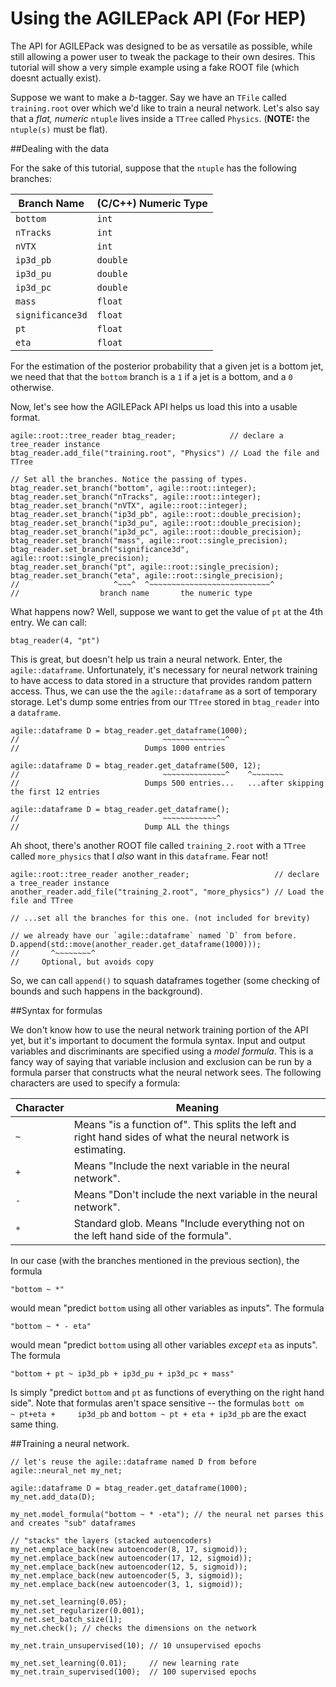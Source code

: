Using the AGILEPack API (For HEP)
===========

The API for AGILEPack was designed to be as versatile as possible, while still allowing a power user to tweak the package to their own desires. This tutorial will show a very simple example using a fake ROOT file (which doesnt actually exist).

Suppose we want to make a *b*-tagger. Say we have an `TFile` called `training.root` over which we'd like to train a neural network. Let's also say that a *flat, numeric* `ntuple` lives inside a `TTree` called `Physics`. (**NOTE:** the `ntuple(s)` must be flat).

##Dealing with the data

For the sake of this tutorial, suppose that the `ntuple` has the following branches:

| Branch Name | (C/C++) Numeric Type |
|-------------|--------------------------|
| `bottom`| `int` |
| `nTracks`| `int` |
| `nVTX`| `int` |
| `ip3d_pb`| `double` |
| `ip3d_pu`| `double` |
| `ip3d_pc`| `double` |
| `mass`| `float` |
| `significance3d`| `float` |
| `pt`| `float` |
| `eta`| `float` |

For the estimation of the posterior probability that a given jet is a bottom jet, we need that that the `bottom` branch is a `1` if a jet is a bottom, and a `0` otherwise.

Now, let's see how the AGILEPack API helps us load this into a usable format.

```
agile::root::tree_reader btag_reader;            // declare a tree_reader instance
btag_reader.add_file("training.root", "Physics") // Load the file and TTree

// Set all the branches. Notice the passing of types.
btag_reader.set_branch("bottom", agile::root::integer);
btag_reader.set_branch("nTracks", agile::root::integer);
btag_reader.set_branch("nVTX", agile::root::integer);
btag_reader.set_branch("ip3d_pb", agile::root::double_precision);
btag_reader.set_branch("ip3d_pu", agile::root::double_precision);
btag_reader.set_branch("ip3d_pc", agile::root::double_precision);
btag_reader.set_branch("mass", agile::root::single_precision);
btag_reader.set_branch("significance3d", agile::root::single_precision);
btag_reader.set_branch("pt", agile::root::single_precision);
btag_reader.set_branch("eta", agile::root::single_precision);
//                     ^~~~^  ^~~~~~~~~~~~~~~~~~~~~~~~~~~~^  
//                  branch name       the numeric type
```

What happens now? Well, suppose we want to get the value of `pt` at the 4th entry. We can call:

```
btag_reader(4, "pt")
```

This is great, but doesn't help us train a neural network. Enter, the `agile::dataframe`. Unfortunately, it's necessary for neural network training to have access to data stored in a structure that provides random pattern access. Thus, we can use the the `agile::dataframe` as a sort of temporary storage. Let's dump some entries from our `TTree` stored in `btag_reader` into a `dataframe`.

```
agile::dataframe D = btag_reader.get_dataframe(1000);
//                                ~~~~~~~~~~~~~~^
//                            Dumps 1000 entries

agile::dataframe D = btag_reader.get_dataframe(500, 12);
//                                ~~~~~~~~~~~~~~^    ^~~~~~~~
//                            Dumps 500 entries...   ...after skipping the first 12 entries

agile::dataframe D = btag_reader.get_dataframe();
//                                ~~~~~~~~~~~~^
//                            Dump ALL the things
```

Ah shoot, there's another ROOT file called `training_2.root` with a `TTree` called `more_physics` that I *also* want in this `dataframe`. Fear not!

```
agile::root::tree_reader another_reader;                   // declare a tree_reader instance
another_reader.add_file("training_2.root", "more_physics") // Load the file and TTree

// ...set all the branches for this one. (not included for brevity)

// we already have our `agile::dataframe` named `D` from before.
D.append(std::move(another_reader.get_dataframe(1000)));
//       ^~~~~~~~~^
//     Optional, but avoids copy

```

So, we can call `append()` to squash dataframes together (some checking of bounds and such happens in the background).

##Syntax for formulas

We don't know how to use the neural network training portion of the API yet, but it's important to document the formula syntax. Input and output variables and discriminants are specified using a *model formula*. This is a fancy way of saying that variable inclusion and exclusion can be 
run by a formula parser that constructs what the neural network sees. The following characters are used to specify a formula:

| Character | Meaning |
|-----------|---------|
| `~` | Means "is a function of". This splits the left and right hand sides of what the neural network is estimating.|
| `+` | Means "Include the next variable in the neural network".|
| `-` | Means "Don't include the next variable in the neural network".|
| `*` | Standard glob. Means "Include everything not on the left hand side of the formula".|

In our case (with the branches mentioned in the previous section), the formula 
```
"bottom ~ *"
``` 
would mean "predict `bottom` using all other variables as inputs". The formula 
```
"bottom ~ * - eta"
``` 
would mean "predict `bottom` using all other variables *except* `eta` as inputs". The formula 
```
"bottom + pt ~ ip3d_pb + ip3d_pu + ip3d_pc + mass"
``` 
Is simply "predict `bottom` and `pt` as functions of everything on the right hand side". Note that formulas aren't space sensitive -- the formulas `bott om    ~ pt+eta +     ip3d_pb` and `bottom ~ pt + eta + ip3d_pb` are the exact same thing.


##Training a neural network.

```
// let's reuse the agile::dataframe named D from before
agile::neural_net my_net;

agile::dataframe D = btag_reader.get_dataframe(1000);
my_net.add_data(D);

my_net.model_formula("bottom ~ * -eta"); // the neural net parses this and creates "sub" dataframes

// "stacks" the layers (stacked autoencoders)
my_net.emplace_back(new autoencoder(8, 17, sigmoid));
my_net.emplace_back(new autoencoder(17, 12, sigmoid)); 
my_net.emplace_back(new autoencoder(12, 5, sigmoid)); 
my_net.emplace_back(new autoencoder(5, 3, sigmoid)); 
my_net.emplace_back(new autoencoder(3, 1, sigmoid)); 

my_net.set_learning(0.05);
my_net.set_regularizer(0.001);
my_net.set_batch_size(1);
my_net.check(); // checks the dimensions on the network

my_net.train_unsupervised(10); // 10 unsupervised epochs

my_net.set_learning(0.01);     // new learning rate
my_net.train_supervised(100);  // 100 supervised epochs
```









